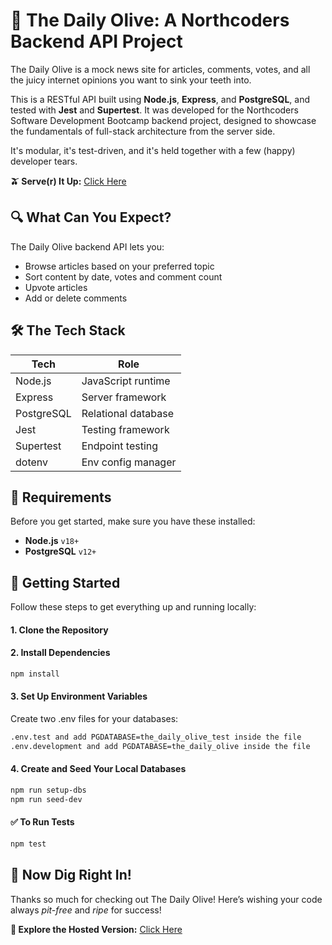 # 📰 The Daily Olive: A Northcoders Backend API Project

The Daily Olive is a mock news site for articles, comments, votes, and all the juicy internet opinions you want to sink your teeth into.

This is a RESTful API built using **Node.js**, **Express**, and **PostgreSQL**, and tested with **Jest** and **Supertest**. It was developed for the Northcoders Software Development Bootcamp backend project, designed to showcase the fundamentals of full-stack architecture from the server side.

It's modular, it's test-driven, and it's held together with a few (happy) developer tears.

**🫒 Serve(r) It Up:** [Click Here](https://the-daily-olive.onrender.com/api)

## 🔍 What Can You Expect?

The Daily Olive backend API lets you:

- Browse articles based on your preferred topic
- Sort content by date, votes and comment count  
- Upvote articles
- Add or delete comments

## 🛠 The Tech Stack

| Tech        | Role                          |
|-------------|-------------------------------|
| Node.js     | JavaScript runtime            |
| Express     | Server framework              |
| PostgreSQL  | Relational database           |
| Jest        | Testing framework             |
| Supertest   | Endpoint testing              |
| dotenv      | Env config manager            |

## 📌 Requirements

Before you get started, make sure you have these installed:

- **Node.js** `v18+`
- **PostgreSQL** `v12+`

## 🚀 Getting Started

Follow these steps to get everything up and running locally:

#### 1. Clone the Repository

#### 2. Install Dependencies

```bash
npm install
```

#### 3. Set Up Environment Variables

Create two .env files for your databases:

```bash
.env.test and add PGDATABASE=the_daily_olive_test inside the file
.env.development and add PGDATABASE=the_daily_olive inside the file
```

#### 4. Create and Seed Your Local Databases

```bash
npm run setup-dbs
npm run seed-dev
```

#### ✅ To Run Tests

```bash
npm test
```

## 🎉 Now Dig Right In!

Thanks so much for checking out The Daily Olive! Here’s wishing your code always _pit-free_ and _ripe_ for success!

**📍 Explore the Hosted Version:** [Click Here](https://the-daily-olive.onrender.com/api)
